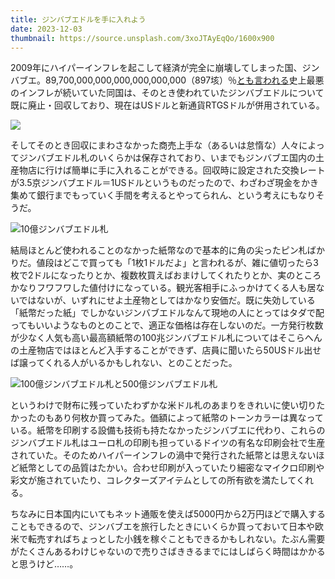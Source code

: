 ```yaml
---
title: ジンバブエドルを手に入れよう
date: 2023-12-03
thumbnail: https://source.unsplash.com/3xoJTAyEqQo/1600x900
---
```


2009年にハイパーインフレを起こして経済が完全に崩壊してしまった国、ジンバブエ。89,700,000,000,000,000,000,000（897垓）％[とも言われる](http://www3.u-toyama.ac.jp/kkarato/2020/economics/handout/economics-2020-12-0720.pdf)史上最悪のインフレが続いていた同国は、そのとき使われていたジンバブエドルについて既に廃止・回収しており、現在はUSドルと新通貨RTGSドルが併用されている。

![](https://img.xar.sh/1884882617f47519.jpeg)

そしてそのとき回収にまわさなかった商売上手な（あるいは怠惰な）人々によってジンバブエドル札のいくらかは保存されており、いまでもジンバブエ国内の土産物店に行けば簡単に手に入れることができる。回収時に設定された交換レートが3.5京ジンバブエドル＝1USドルというものだったので、わざわざ現金をかき集めて銀行までもっていく手間を考えるとやってられん、という考えにもなりそうだ。

![10億ジンバブエドル札](https://source.unsplash.com/3xoJTAyEqQo/1600x900)

結局ほとんど使われることのなかった紙幣なので基本的に角の尖ったピン札ばかりだ。値段はどこで買っても「1枚1ドルだよ」と言われるが、雑に値切ったら3枚で2ドルになったりとか、複数枚買えばおまけしてくれたりとか、実のところかなりフワフワした値付けになっている。観光客相手にふっかけてくる人も居ないではないが、いずれにせよ土産物としてはかなり安価だ。既に失効している「紙幣だった紙」でしかないジンバブエドルなんて現地の人にとってはタダで配ってもいいようなものとのことで、適正な価格は存在しないのだ。一方発行枚数が少なく人気も高い最高額紙幣の100兆ジンバブエドル札についてはそこらへんの土産物店ではほとんど入手することができず、店員に聞いたら50USドル出せば譲ってくれる人がいるかもしれない、とのことだった。

![100億ジンバブエドル札と500億ジンバブエドル札](https://img.xar.sh/6fb741e6b6ec1cd9.jpeg)

というわけで財布に残っていたわずかな米ドル札のあまりをきれいに使い切りたかったのもあり何枚か買ってみた。価額によって紙幣のトーンカラーは異なっている。紙幣を印刷する設備も技術も持たなかったジンバブエに代わり、これらのジンバブエドル札はユーロ札の印刷も担っているドイツの有名な印刷会社で生産されていた。そのためハイパーインフレの渦中で発行された紙幣とは思えないほど紙幣としての品質はたかい。合わせ印刷が入っていたり細密なマイクロ印刷や彩文が施されていたり、コレクターズアイテムとしての所有欲を満たしてくれる。

ちなみに日本国内にいてもネット通販を使えば5000円から2万円ほどで購入することもできるので、ジンバブエを旅行したときにいくらか買っておいて日本や欧米で転売すればちょっとした小銭を稼ぐこともできるかもしれない。たぶん需要がたくさんあるわけじゃないので売りさばききるまでにはしばらく時間はかかると思うけど……。
